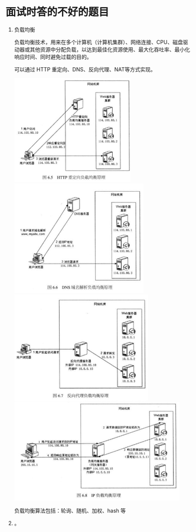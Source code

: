 # 面试时答的不好的题目

1. 负载均衡

   负载均衡技术，用来在多个计算机（计算机集群）、网络连接、CPU、磁盘驱动器或其他资源中分配负载，以达到最佳化资源使用、最大化吞吐率、最小化响应时间、同时避免过载的目的。

   可以通过 HTTP 重定向、DNS、反向代理、NAT等方式实现。

   <img src="v2-7c9156e028659ea164d0d92e69c88383_1440w.jpg" alt="img" style="zoom: 67%;" />

   <img src="v2-3b2dc25ad7ddf0ae86992c2972fabbd3_1440w.jpg" alt="img" style="zoom:67%;" />

   <img src="v2-843cbee5c1f776922a73305ddd597f01_1440w.jpg" alt="img" style="zoom:67%;" />

   <img src="v2-7c5cf88cb54a457d96a5fd1edee1d7c5_1440w.jpg" alt="img" style="zoom:67%;" />

   负载均衡算法包括：轮询、随机、加权、hash 等

2. 。